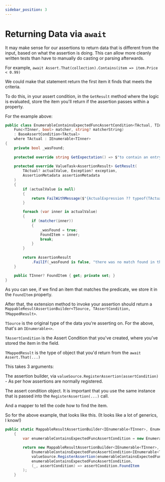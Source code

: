 ```yaml
---
sidebar_position: 3
---
```


# Returning Data via `await`

It may make sense for our assertions to return data that is different from the input, based on what the assertion is doing. This can allow more cleanly written tests than have to manually do casting or parsing afterwards.

For example, `await Assert.That(collection).Contains(item => item.Price < 0.99)`

We could make that statement return the first item it finds that meets the criteria.

To do this, in your assert condition, in the `GetResult` method where the logic is evaluated, store the item you'll return if the assertion passes within a property.

For the example above:

```csharp
public class EnumerableContainsExpectedFuncAssertCondition<TActual, TInner>(
    Func<TInner, bool> matcher, string? matcherString)
    : BaseAssertCondition<TActual>
    where TActual : IEnumerable<TInner>
{
    private bool _wasFound;
    
    protected override string GetExpectation() => $"to contain an entry matching {matcherString ?? "null"}";
    
    protected override ValueTask<AssertionResult> GetResult(
        TActual? actualValue, Exception? exception,
        AssertionMetadata assertionMetadata
    )
    {
        if (actualValue is null)
        {
            return FailWithMessage($"{ActualExpression ?? typeof(TActual).Name} is null");
        }

        foreach (var inner in actualValue)
        {
            if (matcher(inner))
            {
                _wasFound = true;
                FoundItem = inner;
                break;
            }
        }
        
        return AssertionResult
            .FailIf(_wasFound is false, "there was no match found in the collection");
    }

    public TInner? FoundItem { get; private set; }
}
```

As you can see, if we find an item that matches the predicate, we store it in the `FoundItem` property.

After that, the extension method to invoke your assertion should return a `MappableResultAssertionBuilder<TSource, TAssertCondition, TMappedResult>`.

`TSource` is the original type of the data you're asserting on. For the above, that's an `IEnumerable<>`.

`TAssertCondition` is the Assert Condition that you've created, where you've stored the item in the field.

`TMappedResult` is the type of object that you'd return from the `await Assert.That(...)`

This takes 3 arguments:

The assertion builder, via `valueSource.RegisterAssertion(assertCondition)` - As per how assertions are normally registered.

The assert condition object. It is important that you use the same instance that is passed into the `RegisterAssertion(...)` call.

And a mapper to tell the code how to find the item.

So for the above example, that looks like this. (It looks like a lot of generics, I know!)

```csharp
public static MappableResultAssertionBuilder<IEnumerable<TInner>, EnumerableContainsExpectedFuncAssertCondition<IEnumerable<TInner>, TInner>, TInner> Contains<TInner>(this IValueSource<IEnumerable<TInner>> valueSource, Func<TInner, bool> matcher, [CallerArgumentExpression(nameof(matcher))] string doNotPopulateThisValue = null)
    {
        var enumerableContainsExpectedFuncAssertCondition = new EnumerableContainsExpectedFuncAssertCondition<IEnumerable<TInner>, TInner>(matcher, doNotPopulateThisValue);

        return new MappableResultAssertionBuilder<IEnumerable<TInner>,
            EnumerableContainsExpectedFuncAssertCondition<IEnumerable<TInner>, TInner>, TInner>(
            valueSource.RegisterAssertion(enumerableContainsExpectedFuncAssertCondition, [doNotPopulateThisValue]),
            enumerableContainsExpectedFuncAssertCondition,
            (_, assertCondition) => assertCondition.FoundItem
        );
    }
```
